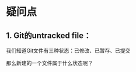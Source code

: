 # 疑问点



## 1. Git的untracked file：

我们知道Git文件有三种状态：已修改、已暂存、已提交

那么新建的一个文件属于什么状态呢？
























